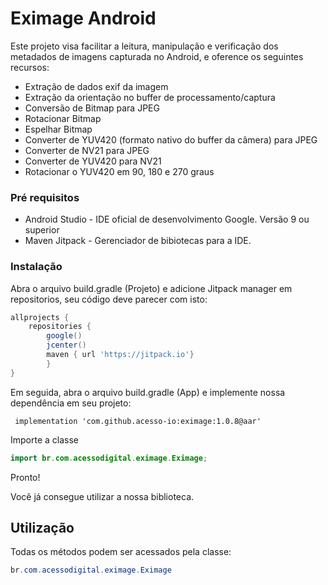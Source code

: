 # Eximage Android

Este projeto visa facilitar a leitura, manipulação e verificação dos metadados de imagens capturada no Android, e oference os seguintes recursos:

 - Extração de dados exif da imagem
 - Extração da orientação no buffer de processamento/captura
 - Conversão de Bitmap para JPEG
 - Rotacionar Bitmap
 - Espelhar Bitmap
 - Converter de YUV420 (formato nativo do buffer da câmera) para JPEG
 - Converter de NV21 para JPEG
 - Converter de YUV420  para NV21
 - Rotacionar o YUV420 em 90, 180 e 270 graus

### Pré requisitos

- Android Studio - IDE oficial de desenvolvimento Google. Versão 9 ou superior
- Maven Jitpack - Gerenciador de bibiotecas para a IDE.

### Instalação

Abra o arquivo build.gradle (Projeto) e adicione Jitpack manager em repositorios, seu código deve parecer com isto: 

```groovy
allprojects {
    repositories {
        google()
        jcenter()
        maven { url 'https://jitpack.io'}
        }
}
```

Em seguida, abra o arquivo build.gradle (App) e implemente nossa dependência em seu projeto: 

```
 implementation 'com.github.acesso-io:eximage:1.0.8@aar'
```

Importe a classe

```java
import br.com.acessodigital.eximage.Eximage;
```

Pronto! 

Você já consegue utilizar a nossa biblioteca.

## Utilização

Todas os métodos podem ser acessados pela classe: 

```java
br.com.acessodigital.eximage.Eximage
```

 
